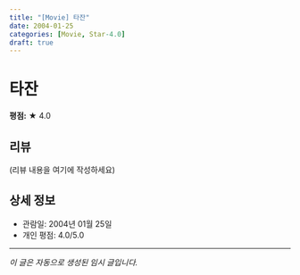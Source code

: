 ```yaml
---
title: "[Movie] 타잔"
date: 2004-01-25
categories: [Movie, Star-4.0]
draft: true
---
```


# 타잔

**평점:** ★ 4.0

## 리뷰

(리뷰 내용을 여기에 작성하세요)

## 상세 정보

- 관람일: 2004년 01월 25일
- 개인 평점: 4.0/5.0

---

*이 글은 자동으로 생성된 임시 글입니다.*
